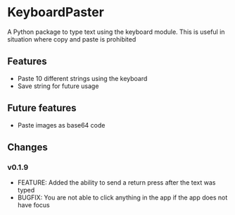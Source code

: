 # KeyboardPaster

A Python package to type text using the keyboard module. This is useful in situation where copy and paste is prohibited

## Features
- Paste 10 different strings using the keyboard
- Save string for future usage

## Future features
- Paste images as base64 code

## Changes
### v0.1.9
- FEATURE: Added the ability to send a return press after the text was typed
- BUGFIX: You are not able to click anything in the app if the app does not have focus 